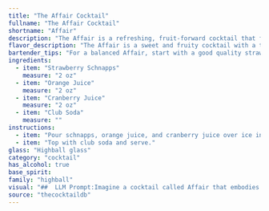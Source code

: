 ```yaml
---
title: "The Affair Cocktail"
fullname: "The Affair Cocktail"
shortname: "Affair"
description: "The Affair is a refreshing, fruit-forward cocktail that falls into the **highball** family. While its precise origin is unknown, its combination of fruit juices and a liqueur, like many highballs, likely emerged in the late 19th or early 20th century, a time when American bars embraced vibrant, fruity mixes. "
flavor_description: "The Affair is a sweet and fruity cocktail with a tart edge. The strawberry schnapps provides a bright, berry flavor, while the orange juice adds a citrusy sweetness. The cranberry juice contributes a tart, slightly bitter note, and the club soda provides a refreshing fizz. The combination of these flavors creates a well-balanced and enjoyable drink that's perfect for a summer gathering. "
bartender_tips: "For a balanced Affair, start with a good quality strawberry schnapps for a sweet, fruity base.  Use fresh orange juice for brightness and cranberry juice for tartness.  Club soda adds fizz and helps to cut through the sweetness.  Adjust the ratio of juices to your liking, and always add the club soda last to maintain carbonation.  Serve over ice in a tall glass. "
ingredients:
  - item: "Strawberry Schnapps"
    measure: "2 oz"
  - item: "Orange Juice"
    measure: "2 oz"
  - item: "Cranberry Juice"
    measure: "2 oz"
  - item: "Club Soda"
    measure: ""
instructions:
  - item: "Pour schnapps, orange juice, and cranberry juice over ice in a highball glass."
  - item: "Top with club soda and serve."
glass: "Highball glass"
category: "cocktail"
has_alcohol: true
base_spirit:
family: "highball"
visual: "##  LLM Prompt:Imagine a cocktail called Affair that embodies a playful, seductive charm.  It is layered with: * **Strawberry Schnapps:**  A vibrant pink liquid, almost translucent, with a hint of red berry shimmer.* **Orange Juice:**  A golden hue, bright and refreshing, reminiscent of a summer sunset.* **Cranberry Juice:**  A deep crimson, slightly darker than the Strawberry Schnapps, adding a touch of tartness.* **Club Soda:**  A clear, bubbly elixir, adding lightness and fizziness to the composition.**Describe the Affair cocktail visually.  Consider the following:*** How do the colors interact and blend? * Does the cocktail have a distinct layered effect, or is it more blended?* Are there any interesting visual details like bubbles, condensation, or a garnish? * What kind of glassware would best showcase the Affair's appearance? **Remember, the cocktail should convey a sense of playful flirtation and irresistible appeal.** "
source: "thecocktaildb"
---
```


